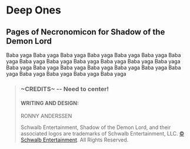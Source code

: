 
<h1 class="banner"> Deep Ones</h1>

## Pages of Necronomicon for Shadow of the Demon Lord

Baba yaga Baba yaga Baba yaga Baba yaga Baba yaga Baba yaga Baba yaga Baba yaga Baba yaga Baba yaga Baba yaga Baba yaga Baba yaga Baba yaga Baba yaga Baba yaga Baba yaga Baba yaga Baba yaga Baba yaga Baba yaga Baba yaga Baba yaga Baba yaga 


>### ~CREDITS~  -- Need to center!
>#### WRITING AND DESIGN:
> RONNY ANDERSSEN
>
>Schwalb Entertainment, Shadow of the Demon Lord, and their associated logos are trademarks of Schwalb Entertainment, LLC. [© Schwalb Entertainment](http://schwalbentertainment.com/). All Rights Reserved.